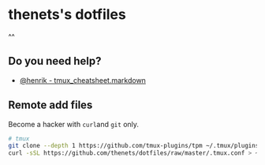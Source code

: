 # thenets's dotfiles

^^


## Do you need help?

- [@henrik - tmux_cheatsheet.markdown](https://gist.github.com/henrik/1967800)

## Remote add files

Become a hacker with `curl`and `git` only.

```bash
# tmux
git clone --depth 1 https://github.com/tmux-plugins/tpm ~/.tmux/plugins/tpm
curl -sSL https://github.com/thenets/dotfiles/raw/master/.tmux.conf > ~/.tmux.conf
```
